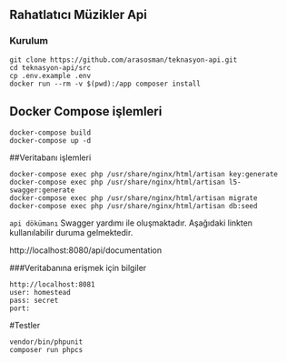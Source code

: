 ## Rahatlatıcı Müzikler Api

### Kurulum

    git clone https://github.com/arasosman/teknasyon-api.git
	cd teknasyon-api/src
	cp .env.example .env 
    docker run --rm -v $(pwd):/app composer install
    
## Docker Compose işlemleri   

    docker-compose build
    docker-compose up -d
    
##Veritabanı işlemleri

    docker-compose exec php /usr/share/nginx/html/artisan key:generate
    docker-compose exec php /usr/share/nginx/html/artisan l5-swagger:generate
    docker-compose exec php /usr/share/nginx/html/artisan migrate
    docker-compose exec php /usr/share/nginx/html/artisan db:seed
    
    
    
`api dökümanı` Swagger yardımı ile oluşmaktadır. Aşağıdaki linkten kullanılabilir duruma gelmektedir.
    
http://localhost:8080/api/documentation

###Veritabanına erişmek için bilgiler

    http://localhost:8081
    user: homestead
    pass: secret
    port: 
    
#Testler

    vendor/bin/phpunit
    composer run phpcs
    
